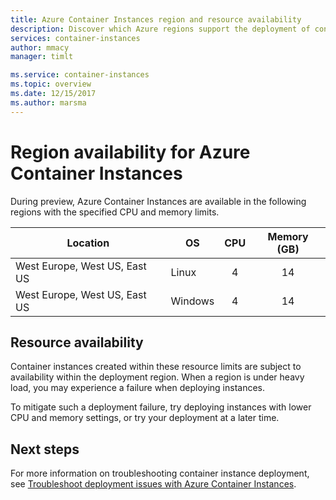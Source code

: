 ```yaml
---
title: Azure Container Instances region and resource availability
description: Discover which Azure regions support the deployment of container instances, and the CPU and memory limits for those instances.
services: container-instances
author: mmacy
manager: timlt

ms.service: container-instances
ms.topic: overview
ms.date: 12/15/2017
ms.author: marsma
---
```


# Region availability for Azure Container Instances

During preview, Azure Container Instances are available in the following regions with the specified CPU and memory limits.

| Location | OS | CPU | Memory (GB) |
| -------- | -- | :---: | :-----------: |
| West Europe, West US, East US | Linux | 4 | 14 |
| West Europe, West US, East US | Windows | 4 | 14 |

## Resource availability

Container instances created within these resource limits are subject to availability within the deployment region. When a region is under heavy load, you may experience a failure when deploying instances.

To mitigate such a deployment failure, try deploying instances with lower CPU and memory settings, or try your deployment at a later time.

## Next steps

For more information on troubleshooting container instance deployment, see [Troubleshoot deployment issues with Azure Container Instances](container-instances-troubleshooting.md).